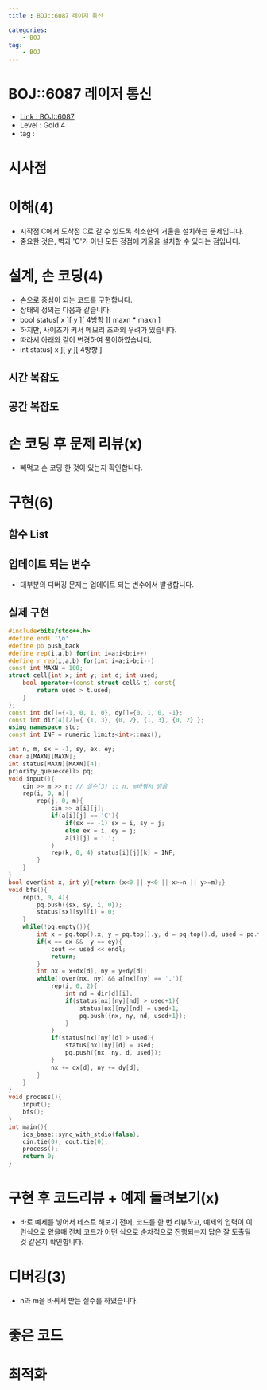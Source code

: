 ```yaml
---
title : BOJ::6087 레이저 통신

categories:
    - BOJ
tag:
    - BOJ
---
```

# BOJ::6087 레이저 통신
- [Link : BOJ::6087](https://www.acmicpc.net/problem/6087)
- Level : Gold 4
- tag :

# 시사점

# 이해(4)
- 시작점 C에서 도착점 C로 갈 수 있도록 최소한의 거울을 설치하는 문제입니다.
- 중요한 것은, 벽과 'C'가 아닌 모든 정점에 거울을 설치할 수 있다는 점입니다.

# 설계, 손 코딩(4)
- 손으로 중심이 되는 코드를 구현합니다.
- 상태의 정의는 다음과 같습니다.
- bool status[ x ][ y ][ 4방향 ][ maxn * maxn ]
- 하지만, 사이즈가 커서 메모리 초과의 우려가 있습니다.
- 따라서 아래와 같이 변경하여 풀이하였습니다.
- int status[ x ][ y ][ 4방향 ]

## 시간 복잡도

## 공간 복잡도

# 손 코딩 후 문제 리뷰(x)
- 빼먹고 손 코딩 한 것이 있는지 확인합니다.

# 구현(6)

## 함수 List 

## 업데이트 되는 변수
- 대부분의 디버깅 문제는 업데이트 되는 변수에서 발생합니다.

## 실제 구현 

```cpp
#include<bits/stdc++.h>
#define endl '\n'
#define pb push_back
#define rep(i,a,b) for(int i=a;i<b;i++)
#define r_rep(i,a,b) for(int i=a;i>b;i--)
const int MAXN = 100;
struct cell{int x; int y; int d; int used;
    bool operator<(const struct cell& t) const{
        return used > t.used;
    }
};
const int dx[]={-1, 0, 1, 0}, dy[]={0, 1, 0, -1};
const int dir[4][2]={ {1, 3}, {0, 2}, {1, 3}, {0, 2} };
using namespace std;
const int INF = numeric_limits<int>::max();

int n, m, sx = -1, sy, ex, ey;
char a[MAXN][MAXN];
int status[MAXN][MAXN][4];
priority_queue<cell> pq;
void input(){
    cin >> m >> n; // 실수(3) :: n, m바꿔서 받음
    rep(i, 0, n){
        rep(j, 0, m){
            cin >> a[i][j];
            if(a[i][j] == 'C'){
                if(sx == -1) sx = i, sy = j;
                else ex = i, ey = j;
                a[i][j] = '.';
            }
            rep(k, 0, 4) status[i][j][k] = INF;
        }
    }
}
bool over(int x, int y){return (x<0 || y<0 || x>=n || y>=m);}
void bfs(){
    rep(i, 0, 4){
        pq.push({sx, sy, i, 0});
        status[sx][sy][i] = 0;
    }
    while(!pq.empty()){
        int x = pq.top().x, y = pq.top().y, d = pq.top().d, used = pq.top().used; pq.pop();
        if(x == ex &&  y == ey){
            cout << used << endl;
            return;
        }
        int nx = x+dx[d], ny = y+dy[d];
        while(!over(nx, ny) && a[nx][ny] == '.'){
            rep(i, 0, 2){
                int nd = dir[d][i];
                if(status[nx][ny][nd] > used+1){
                    status[nx][ny][nd] = used+1;
                    pq.push({nx, ny, nd, used+1});
                }
            }
            if(status[nx][ny][d] > used){
                status[nx][ny][d] = used;
                pq.push({nx, ny, d, used});
            }
            nx += dx[d], ny += dy[d];
        }
    }
}
void process(){
    input();
    bfs();
}
int main(){
    ios_base::sync_with_stdio(false);
    cin.tie(0); cout.tie(0);
    process();
    return 0;
}
```

# 구현 후 코드리뷰 + 예제 돌려보기(x)
- 바로 예제를 넣어서 테스트 해보기 전에, 코드를 한 번 리뷰하고, 예제의 입력이 이런식으로 왔을때
  전체 코드가 어떤 식으로 순차적으로 진행되는지 답은 잘 도출될 것 같은지 확인합니다.

# 디버깅(3)
- n과 m을 바꿔서 받는 실수를 하였습니다.

# 좋은 코드

# 최적화
